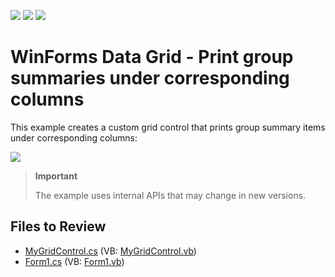 <!-- default badges list -->
![](https://img.shields.io/endpoint?url=https://codecentral.devexpress.com/api/v1/VersionRange/128630777/23.1.1%2B)
[![](https://img.shields.io/badge/Open_in_DevExpress_Support_Center-FF7200?style=flat-square&logo=DevExpress&logoColor=white)](https://supportcenter.devexpress.com/ticket/details/E2084)
[![](https://img.shields.io/badge/📖_How_to_use_DevExpress_Examples-e9f6fc?style=flat-square)](https://docs.devexpress.com/GeneralInformation/403183)
<!-- default badges end -->

# WinForms Data Grid - Print group summaries under corresponding columns

This example creates a custom grid control that prints group summary items under corresponding columns: 

![](https://github.com/DevExpress-Examples/how-to-print-group-summary-values-under-corresponding-columns-e2084/blob/23.1.1%2B/media/winforms-grid-print-preview.png)


> **Important**
>
> The example uses internal APIs that may change in new versions.


## Files to Review

* [MyGridControl.cs](./CS/Q250602/MyGridControl.cs) (VB: [MyGridControl.vb](./VB/Q250602/MyGridControl.vb))
* [Form1.cs](./CS/Q250602/Form1.cs) (VB: [Form1.vb](./VB/Q250602/Form1.vb))
